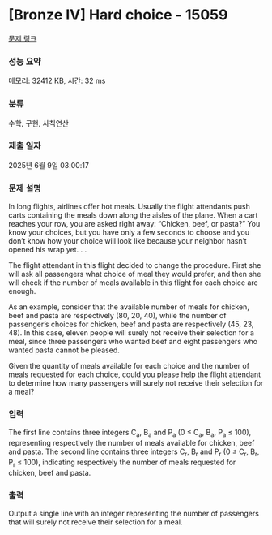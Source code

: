 # [Bronze IV] Hard choice - 15059 

[문제 링크](https://www.acmicpc.net/problem/15059) 

### 성능 요약

메모리: 32412 KB, 시간: 32 ms

### 분류

수학, 구현, 사칙연산

### 제출 일자

2025년 6월 9일 03:00:17

### 문제 설명

<p>In long flights, airlines offer hot meals. Usually the flight attendants push carts containing the meals down along the aisles of the plane. When a cart reaches your row, you are asked right away: “Chicken, beef, or pasta?” You know your choices, but you have only a few seconds to choose and you don’t know how your choice will look like because your neighbor hasn’t opened his wrap yet. . .</p>

<p>The flight attendant in this flight decided to change the procedure. First she will ask all passengers what choice of meal they would prefer, and then she will check if the number of meals available in this flight for each choice are enough.</p>

<p>As an example, consider that the available number of meals for chicken, beef and pasta are respectively (80, 20, 40), while the number of passenger’s choices for chicken, beef and pasta are respectively (45, 23, 48). In this case, eleven people will surely not receive their selection for a meal, since three passengers who wanted beef and eight passengers who wanted pasta cannot be pleased.</p>

<p>Given the quantity of meals available for each choice and the number of meals requested for each choice, could you please help the flight attendant to determine how many passengers will surely not receive their selection for a meal?</p>

### 입력 

 <p>The first line contains three integers C<sub>a</sub>, B<sub>a</sub> and P<sub>a</sub> (0 ≤ C<sub>a</sub>, B<sub>a</sub>, P<sub>a</sub> ≤ 100), representing respectively the number of meals available for chicken, beef and pasta. The second line contains three integers C<sub>r</sub>, B<sub>r</sub> and P<sub>r</sub> (0 ≤ C<sub>r</sub>, B<sub>r</sub>, P<sub>r</sub> ≤ 100), indicating respectively the number of meals requested for chicken, beef and pasta.</p>

### 출력 

 <p>Output a single line with an integer representing the number of passengers that will surely not receive their selection for a meal.</p>

